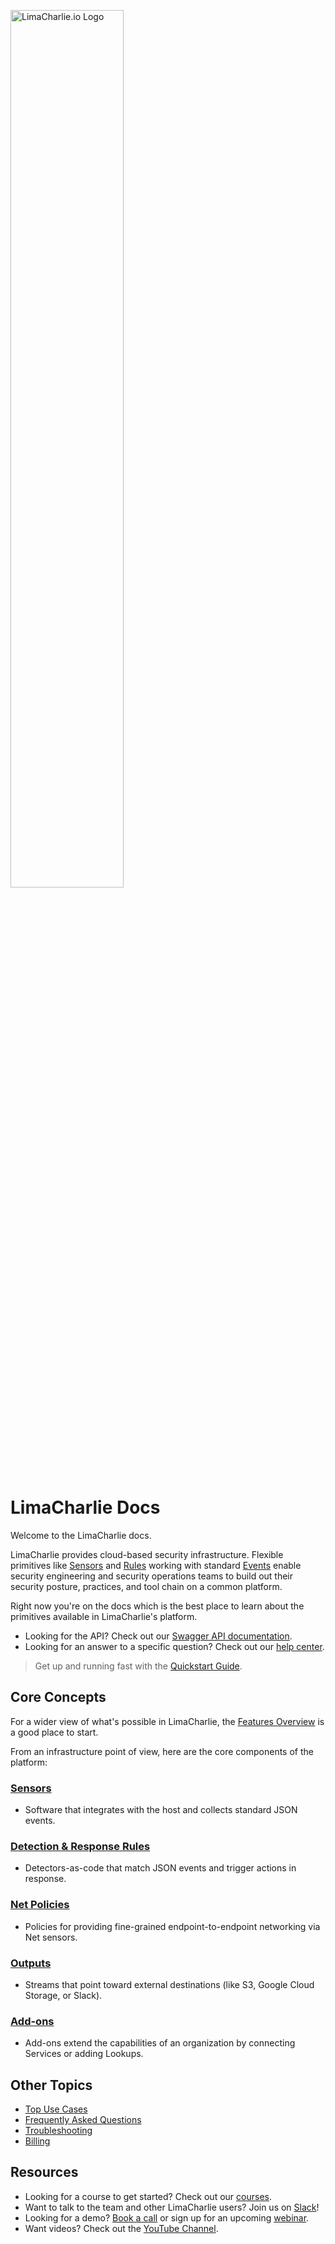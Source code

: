 <img src="https://storage.googleapis.com/lc-edu/content/images/logos/logo_w_text-horizontal.png"
     alt="LimaCharlie.io Logo"
     style="width: 60%" />
 
# LimaCharlie Docs

Welcome to the LimaCharlie docs.

LimaCharlie provides cloud-based security infrastructure. Flexible primitives like [Sensors](sensors.md) and [Rules](dr.md) working with standard [Events](events-overview.md) enable security engineering and security operations teams to build out their security posture, practices, and tool chain on a common platform.

Right now you're on the docs which is the best place to learn about the primitives available in LimaCharlie's platform. 

* Looking for the API? Check out our [Swagger API documentation](https://doc.limacharlie.io/docs/api/container/static/swagger/v1/swagger.jsonhttps://doc.limacharlie.io/docs/api/container/static/swagger/v1/swagger.json).
* Looking for an answer to a specific question? Check out our [help center](https://help.limacharlie.io).

> Get up and running fast with the [Quickstart Guide](lcc_quick_start.md).

## Core Concepts

For a wider view of what's possible in LimaCharlie, the [Features Overview](features.md) is a good place to start.

From an infrastructure point of view, here are the core components of the platform:

### [Sensors](sensors.md)

* Software that integrates with the host and collects standard JSON events.

### [Detection & Response Rules](dr.md)

* Detectors-as-code that match JSON events and trigger actions in response.

### [Net Policies](lc-net.md)

* Policies for providing fine-grained endpoint-to-endpoint networking via Net sensors.

### [Outputs](outputs.md)

* Streams that point toward external destinations (like S3, Google Cloud Storage, or Slack).

### [Add-ons](user_addons.md)

* Add-ons extend the capabilities of an organization by connecting Services or adding Lookups.

## Other Topics

* [Top Use Cases](./top-use-cases.md)
* [Frequently Asked Questions](./faq.md)
* [Troubleshooting](./troubleshooting.md)
* [Billing](./billing.md)

## Resources

* Looking for a course to get started? Check out our [courses](https://edu.limacharlie.io/).
* Want to talk to the team and other LimaCharlie users? Join us on [Slack](https://slack.limacharlie.io)!
* Looking for a demo? [Book a call](https://calendly.com/limacharlie-demo) or sign up for an upcoming [webinar](https://www.limacharlie.io/webinar).
* Want videos? Check out the [YouTube Channel](https://www.youtube.com/limacharlieio).